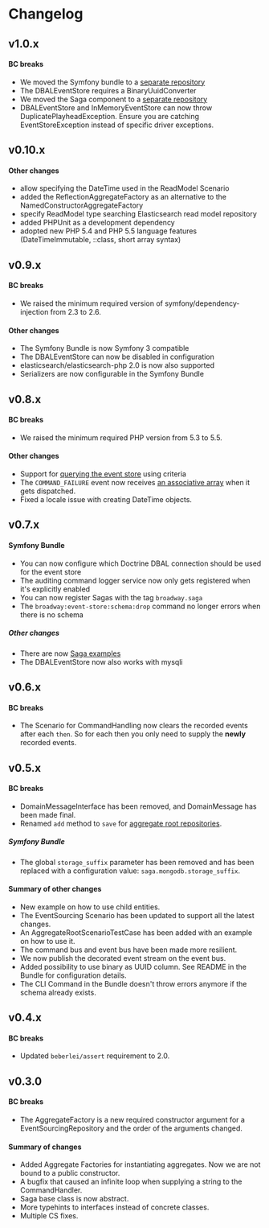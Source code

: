 # Changelog

## v1.0.x

#### BC breaks

- We moved the Symfony bundle to a [separate repository](https://github.com/broadway/broadway-bundle)
- The DBALEventStore requires a BinaryUuidConverter
- We moved the Saga component to a [separate repository](https://github.com/broadway/broadway-saga)
- DBALEventStore and InMemoryEventStore can now throw DuplicatePlayheadException.
  Ensure you are catching EventStoreException instead of specific driver exceptions.

## v0.10.x

#### Other changes

- allow specifying the DateTime used in the ReadModel Scenario
- added the ReflectionAggregateFactory as an alternative to the NamedConstructorAggregateFactory
- specify ReadModel type searching Elasticsearch read model repository
- added PHPUnit as a development dependency
- adopted new PHP 5.4 and PHP 5.5 language features (DateTimeImmutable, ::class, short array syntax)

## v0.9.x

#### BC breaks

- We raised the minimum required version of symfony/dependency-injection from 2.3 to 2.6.

#### Other changes

- The Symfony Bundle is now Symfony 3 compatible
- The DBALEventStore can now be disabled in configuration
- elasticsearch/elasticsearch-php 2.0 is now also supported
- Serializers are now configurable in the Symfony Bundle

## v0.8.x

#### BC breaks

- We raised the minimum required PHP version from 5.3 to 5.5.

#### Other changes

- Support for [querying the event store](https://github.com/qandidate-labs/broadway/commit/e81d4ea167ce97383a9a4b7d85542e8b5e11900a) using criteria
- The `COMMAND_FAILURE` event now receives [an associative array](https://github.com/qandidate-labs/broadway/blob/140d23f90259bace9601b17ebf749317cd859180/src/Broadway/CommandHandling/EventDispatchingCommandBus.php#L48) when it gets dispatched.
- Fixed a locale issue with creating DateTime objects.

## v0.7.x

#### Symfony Bundle

- You can now configure which Doctrine DBAL connection should be used for the event store
- The auditing command logger service now only gets registered when it's explicitly enabled
- You can now register Sagas with the tag `broadway.saga`
- The `broadway:event-store:schema:drop` command no longer errors when there is no schema

##### Other changes

- There are now [Saga examples](https://github.com/qandidate-labs/broadway/tree/df7445befdb68c9f8b1795d1c454e0dff06ff7a6/examples/saga)
- The DBALEventStore now also works with mysqli

## v0.6.x

#### BC breaks

- The Scenario for CommandHandling now clears the recorded events after each `then`. So for each then you only need to supply the **newly** recorded events.

## v0.5.x

#### BC breaks

- DomainMessageInterface has been removed, and DomainMessage has been made final.
- Renamed `add` method to `save` for [aggregate root repositories](https://github.com/mbadolato/broadway/commit/9b07dfc4998d70b4c6d25dcacf114a60ea7f1450).

##### Symfony Bundle

- The global `storage_suffix` parameter has been removed and has been replaced with a configuration value: `saga.mongodb.storage_suffix`.

#### Summary of other changes

- New example on how to use child entities.
- The EventSourcing Scenario has been updated to support all the latest changes.
- An AggregateRootScenarioTestCase has been added with an example on how to use it.
- The command bus and event bus have been made more resilient.
- We now publish the decorated event stream on the event bus.
- Added possibility to use binary as UUID column. See README in the Bundle for configuration details.
- The CLI Command in the Bundle doesn't throw errors anymore if the schema already exists.

## v0.4.x

#### BC breaks

- Updated `beberlei/assert` requirement to 2.0.

## v0.3.0

#### BC breaks

- The AggregateFactory is a new required constructor argument for a EventSourcingRepository and the order of the arguments changed.

#### Summary of changes

- Added Aggregate Factories for instantiating aggregates. Now we are not bound to a public constructor.
- A bugfix that caused an infinite loop when supplying a string to the CommandHandler.
- Saga base class is now abstract.
- More typehints to interfaces instead of concrete classes.
- Multiple CS fixes.
